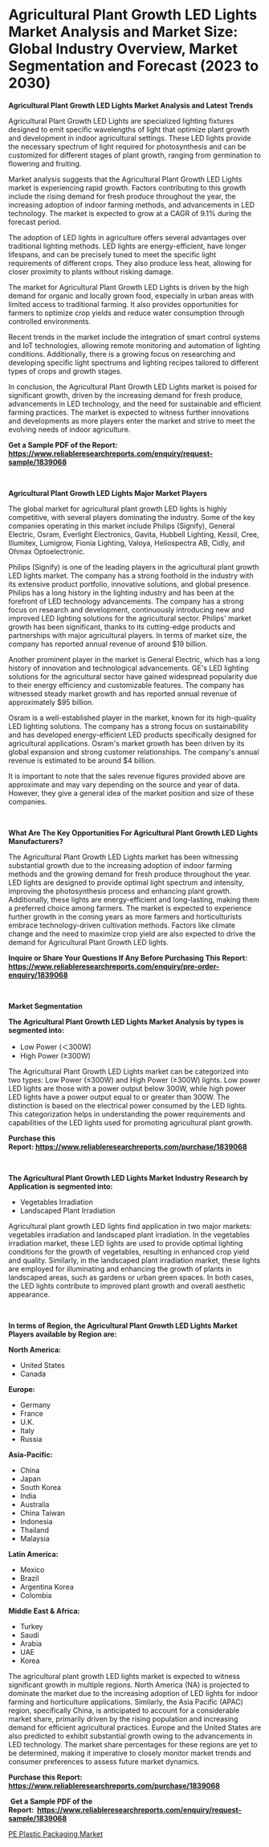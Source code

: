<p><h1>Agricultural Plant Growth LED Lights Market Analysis and Market Size: Global Industry Overview, Market Segmentation and Forecast (2023 to 2030)</h1></p><p><strong>Agricultural Plant Growth LED Lights Market Analysis and Latest Trends</strong></p>
<p><p>Agricultural Plant Growth LED Lights are specialized lighting fixtures designed to emit specific wavelengths of light that optimize plant growth and development in indoor agricultural settings. These LED lights provide the necessary spectrum of light required for photosynthesis and can be customized for different stages of plant growth, ranging from germination to flowering and fruiting.</p><p>Market analysis suggests that the Agricultural Plant Growth LED Lights market is experiencing rapid growth. Factors contributing to this growth include the rising demand for fresh produce throughout the year, the increasing adoption of indoor farming methods, and advancements in LED technology. The market is expected to grow at a CAGR of 9.1% during the forecast period.</p><p>The adoption of LED lights in agriculture offers several advantages over traditional lighting methods. LED lights are energy-efficient, have longer lifespans, and can be precisely tuned to meet the specific light requirements of different crops. They also produce less heat, allowing for closer proximity to plants without risking damage.</p><p>The market for Agricultural Plant Growth LED Lights is driven by the high demand for organic and locally grown food, especially in urban areas with limited access to traditional farming. It also provides opportunities for farmers to optimize crop yields and reduce water consumption through controlled environments.</p><p>Recent trends in the market include the integration of smart control systems and IoT technologies, allowing remote monitoring and automation of lighting conditions. Additionally, there is a growing focus on researching and developing specific light spectrums and lighting recipes tailored to different types of crops and growth stages.</p><p>In conclusion, the Agricultural Plant Growth LED Lights market is poised for significant growth, driven by the increasing demand for fresh produce, advancements in LED technology, and the need for sustainable and efficient farming practices. The market is expected to witness further innovations and developments as more players enter the market and strive to meet the evolving needs of indoor agriculture.</p></p>
<p><strong>Get a Sample PDF of the Report:&nbsp; <a href="https://www.reliableresearchreports.com/enquiry/request-sample/1839068">https://www.reliableresearchreports.com/enquiry/request-sample/1839068</a></strong></p>
<p>&nbsp;</p>
<p><strong>Agricultural Plant Growth LED Lights Major Market Players</strong></p>
<p><p>The global market for agricultural plant growth LED lights is highly competitive, with several players dominating the industry. Some of the key companies operating in this market include Philips (Signify), General Electric, Osram, Everlight Electronics, Gavita, Hubbell Lighting, Kessil, Cree, Illumitex, Lumigrow, Fionia Lighting, Valoya, Heliospectra AB, Cidly, and Ohmax Optoelectronic.</p><p>Philips (Signify) is one of the leading players in the agricultural plant growth LED lights market. The company has a strong foothold in the industry with its extensive product portfolio, innovative solutions, and global presence. Philips has a long history in the lighting industry and has been at the forefront of LED technology advancements. The company has a strong focus on research and development, continuously introducing new and improved LED lighting solutions for the agricultural sector. Philips' market growth has been significant, thanks to its cutting-edge products and partnerships with major agricultural players. In terms of market size, the company has reported annual revenue of around $19 billion.</p><p>Another prominent player in the market is General Electric, which has a long history of innovation and technological advancements. GE's LED lighting solutions for the agricultural sector have gained widespread popularity due to their energy efficiency and customizable features. The company has witnessed steady market growth and has reported annual revenue of approximately $95 billion.</p><p>Osram is a well-established player in the market, known for its high-quality LED lighting solutions. The company has a strong focus on sustainability and has developed energy-efficient LED products specifically designed for agricultural applications. Osram's market growth has been driven by its global expansion and strong customer relationships. The company's annual revenue is estimated to be around $4 billion.</p><p>It is important to note that the sales revenue figures provided above are approximate and may vary depending on the source and year of data. However, they give a general idea of the market position and size of these companies.</p></p>
<p>&nbsp;</p>
<p><strong>What Are The Key Opportunities For Agricultural Plant Growth LED Lights Manufacturers?</strong></p>
<p><p>The Agricultural Plant Growth LED Lights market has been witnessing substantial growth due to the increasing adoption of indoor farming methods and the growing demand for fresh produce throughout the year. LED lights are designed to provide optimal light spectrum and intensity, improving the photosynthesis process and enhancing plant growth. Additionally, these lights are energy-efficient and long-lasting, making them a preferred choice among farmers. The market is expected to experience further growth in the coming years as more farmers and horticulturists embrace technology-driven cultivation methods. Factors like climate change and the need to maximize crop yield are also expected to drive the demand for Agricultural Plant Growth LED lights.</p></p>
<p><strong>Inquire or Share Your Questions If Any Before Purchasing This Report: <a href="https://www.reliableresearchreports.com/enquiry/pre-order-enquiry/1839068">https://www.reliableresearchreports.com/enquiry/pre-order-enquiry/1839068</a></strong></p>
<p>&nbsp;</p>
<p><strong>Market Segmentation</strong></p>
<p><strong>The Agricultural Plant Growth LED Lights Market Analysis by types is segmented into:</strong></p>
<p><ul><li>Low Power (＜300W)</li><li>High Power (≥300W)</li></ul></p>
<p><p>The Agricultural Plant Growth LED Lights market can be categorized into two types: Low Power (≤300W) and High Power (≥300W) lights. Low power LED lights are those with a power output below 300W, while high power LED lights have a power output equal to or greater than 300W. The distinction is based on the electrical power consumed by the LED lights. This categorization helps in understanding the power requirements and capabilities of the LED lights used for promoting agricultural plant growth.</p></p>
<p><strong>Purchase this Report:&nbsp;<a href="https://www.reliableresearchreports.com/purchase/1839068">https://www.reliableresearchreports.com/purchase/1839068</a></strong></p>
<p>&nbsp;</p>
<p><strong>The Agricultural Plant Growth LED Lights Market Industry Research by Application is segmented into:</strong></p>
<p><ul><li>Vegetables Irradiation</li><li>Landscaped Plant Irradiation</li></ul></p>
<p><p>Agricultural plant growth LED lights find application in two major markets: vegetables irradiation and landscaped plant irradiation. In the vegetables irradiation market, these LED lights are used to provide optimal lighting conditions for the growth of vegetables, resulting in enhanced crop yield and quality. Similarly, in the landscaped plant irradiation market, these lights are employed for illuminating and enhancing the growth of plants in landscaped areas, such as gardens or urban green spaces. In both cases, the LED lights contribute to improved plant growth and overall aesthetic appearance.</p></p>
<p>&nbsp;</p>
<p><strong>In terms of Region, the Agricultural Plant Growth LED Lights Market Players available by Region are:</strong></p>
<p>
    <p> <strong> North America: </strong>
        <ul>
            <li>United States</li>
            <li>Canada</li>
        </ul>
        </p> 
    <p> <strong> Europe: </strong>
        <ul>
            <li>Germany</li>
            <li>France</li>
            <li>U.K.</li>
            <li>Italy</li>
            <li>Russia</li>
        </ul>
        </p> 
    <p> <strong> Asia-Pacific: </strong>
        <ul>
            <li>China</li>
            <li>Japan</li>
            <li>South Korea</li>
            <li>India</li>
            <li>Australia</li>
            <li>China Taiwan</li>
            <li>Indonesia</li>
            <li>Thailand</li>
            <li>Malaysia</li>
        </ul>
        </p> 
    <p> <strong> Latin America: </strong>
        <ul>
            <li>Mexico</li>
            <li>Brazil</li>
            <li>Argentina Korea</li>
            <li>Colombia</li>
        </ul>
        </p> 
    <p> <strong> Middle East & Africa: </strong>
        <ul>
            <li>Turkey</li>
            <li>Saudi</li>
            <li>Arabia</li>
            <li>UAE</li>
            <li>Korea</li>
        </ul>
    </p>
    </p>
<p><p>The agricultural plant growth LED lights market is expected to witness significant growth in multiple regions. North America (NA) is projected to dominate the market due to the increasing adoption of LED lights for indoor farming and horticulture applications. Similarly, the Asia Pacific (APAC) region, specifically China, is anticipated to account for a considerable market share, primarily driven by the rising population and increasing demand for efficient agricultural practices. Europe and the United States are also predicted to exhibit substantial growth owing to the advancements in LED technology. The market share percentages for these regions are yet to be determined, making it imperative to closely monitor market trends and consumer preferences to assess future market dynamics.</p></p>
<p><strong>Purchase this Report: <a href="https://www.reliableresearchreports.com/purchase/1839068">https://www.reliableresearchreports.com/purchase/1839068</a></strong></p>
<p>&nbsp;<strong>Get a Sample PDF of the Report:&nbsp;&nbsp;<a href="https://www.reliableresearchreports.com/enquiry/request-sample/1839068">https://www.reliableresearchreports.com/enquiry/request-sample/1839068</a></strong></p>
<p><strong></strong></p>
<p><p><a href="https://medium.com/@rajuchacharp23/pe-plastic-packaging-market-analysis-its-cagr-market-segmentation-and-global-industry-overview-200958819a43">PE Plastic Packaging Market</a></p></p>